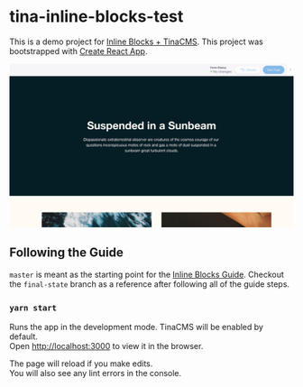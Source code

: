 # tina-inline-blocks-test

This is a demo project for [Inline Blocks + TinaCMS](https://tinacms.org/guides/general/inline-blocks/overview). This project was bootstrapped with [Create React App](https://github.com/facebook/create-react-app).

![final-guide-state](/public/inline-blocks-final-state.png)

## Following the Guide

`master` is meant as the starting point for the [Inline Blocks Guide](https://tinacms.org/guides/general/inline-blocks/overview). Checkout the `final-state` branch as a reference after following all of the guide steps.

### `yarn start`

Runs the app in the development mode. TinaCMS will be enabled by default. <br />
Open [http://localhost:3000](http://localhost:3000) to view it in the browser.

The page will reload if you make edits.<br />
You will also see any lint errors in the console.
